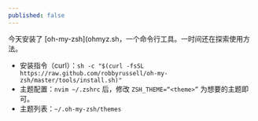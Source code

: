 ```yaml
---
published: false
---
```

今天安装了 [oh-my-zsh](ohmyz.sh，一个命令行工具。一时间还在探索使用方法。

- 安装指令（curl）：`sh -c "$(curl -fsSL https://raw.github.com/robbyrussell/oh-my-zsh/master/tools/install.sh)"`
- 主题配置：`nvim ~/.zshrc` 后，修改 `ZSH_THEME=“<theme>”` 为想要的主题即可。
- 主题列表：`~/.oh-my-zsh/themes`

